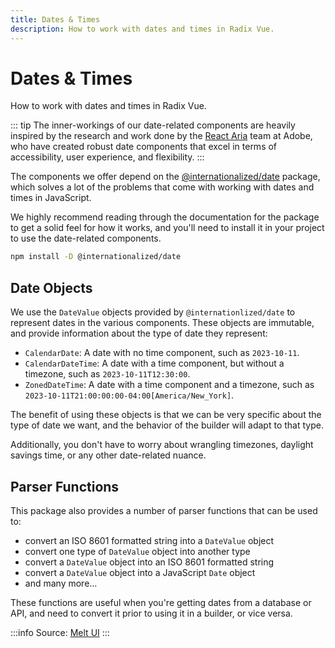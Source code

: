 ```yaml
---
title: Dates & Times
description: How to work with dates and times in Radix Vue.
---
```




# Dates & Times

<Description>
How to work with dates and times in Radix Vue.
</Description>


::: tip
The inner-workings of our date-related components are heavily inspired by the research and work done
by the [React Aria](https://react-spectrum.adobe.com/react-aria/) team at Adobe, who have created
robust date components that excel in terms of accessibility, user experience, and flexibility.
:::

The components we offer depend on the
[@internationalized/date](https://react-spectrum.adobe.com/internationalized/date/index.html)
package, which solves a lot of the problems that come with working with dates and times in
JavaScript.

We highly recommend reading through the documentation for the package to get a solid feel for how it
works, and you'll need to install it in your project to use the date-related components.
  

```bash
npm install -D @internationalized/date
```
 
 

## Date Objects

We use the `DateValue` objects provided by `@internationlized/date` to
represent dates in the various components. These objects are immutable, and provide information about
the type of date they represent:

- `CalendarDate`: A date with no time component, such as `2023-10-11`.
- `CalendarDateTime`: A date with a time component, but without a timezone, such as
  `2023-10-11T12:30:00`.
- `ZonedDateTime`: A date with a time component and a timezone, such as
  `2023-10-11T21:00:00:00-04:00[America/New_York]`.

The benefit of using these objects is that we can be very specific about the type of date we want,
and the behavior of the builder will adapt to that type.

Additionally, you don't have to worry about wrangling timezones, daylight savings time, or any other
date-related nuance.

## Parser Functions

This package also provides a number of parser functions that can be used to:

- convert an ISO 8601 formatted string into a `DateValue` object
- convert one type of `DateValue` object into another type
- convert a `DateValue` object into an ISO 8601 formatted string
- convert a `DateValue` object into a JavaScript `Date` object
- and many more...

These functions are useful when you're getting dates from a database or API, and need to convert it
prior to using it in a builder, or vice versa.


:::info
Source: [Melt UI](https://melt-ui.com/docs/dates)
:::